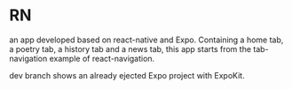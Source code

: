 # RN

an app developed based on react-native and Expo. Containing a home tab, a poetry tab, a history tab and a news tab, this app starts from the tab-navigation example of react-navigation.

dev branch shows an already ejected Expo project with ExpoKit.
